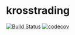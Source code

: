 # krosstrading
[![Build Status](https://circleci.com/gh/nnnlife/krosstrading.svg?style=shield)](https://circleci.com/gh/nnnlife/krosstrading)
[![codecov](https://codecov.io/gh/nnnlife/krosstrading/branch/main/graph/badge.svg)](https://codecov.io/gh/nnnlife/krosstrading)
